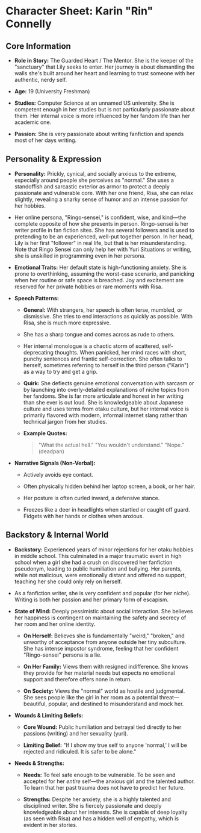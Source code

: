 # Character Sheet: Karin "Rin" Connelly

## Core Information

- **Role in Story:** The Guarded Heart / The Mentor. She is the keeper of the "sanctuary" that Lily seeks to enter. Her journey is about dismantling the walls she's built around her heart and learning to trust someone with her authentic, nerdy self.
    
- **Age:** 19 (University Freshman)
    
- **Studies:** Computer Science at an unnamed US university. She is competent enough in her studies but is not particularly passionate about them. Her internal voice is more influenced by her fandom life than her academic one.
    
- **Passion:** She is very passionate about writing fanfiction and spends most of her days writing.
    

## Personality & Expression

- **Personality:** Prickly, cynical, and socially anxious to the extreme, especially around people she perceives as "normal." She uses a standoffish and sarcastic exterior as armor to protect a deeply passionate and vulnerable core. With her one friend, Risa, she can relax slightly, revealing a snarky sense of humor and an intense passion for her hobbies. 
- Her online persona, "Ringo-sensei," is confident, wise, and kind—the complete opposite of how she presents in person. Ringo-sensei is her writer profile in fan fiction sites. She has several followers and is used to pretending to be an experienced, well-put together person. In her head, Lily is her first "follower" in real life, but that is her misunderstanding. Note that Ringo Sensei can only help her with Yuri Situations or writing, she is unskilled in programming even in her persona. 
    
- **Emotional Traits:** Her default state is high-functioning anxiety. She is prone to overthinking, assuming the worst-case scenario, and panicking when her routine or safe space is breached. Joy and excitement are reserved for her private hobbies or rare moments with Risa.
    
- **Speech Patterns:**
    
    - **General:** With strangers, her speech is often terse, mumbled, or dismissive. She tries to end interactions as quickly as possible. With Risa, she is much more expressive.
        
    - She has a sharp tongue and comes across as rude to others.
        
    - Her internal monologue is a chaotic storm of scattered, self-deprecating thoughts. When panicked, her mind races with short, punchy sentences and frantic self-correction. She often talks to herself, sometimes referring to herself in the third person ("Karin") as a way to try and get a grip.
        
    - **Quirk:** She deflects genuine emotional conversation with sarcasm or by launching into overly-detailed explanations of niche topics from her fandoms. She is far more articulate and honest in her writing than she ever is out loud. She is knowledgeable about Japanese culture and uses terms from otaku culture, but her internal voice is primarily flavored with modern, informal internet slang rather than technical jargon from her studies.
        
    - **Example Quotes:**
        
        > "What the actual hell." "You wouldn't understand." "Nope." (deadpan)
        
- **Narrative Signals (Non-Verbal):**
    
    - Actively avoids eye contact.
        
    - Often physically hidden behind her laptop screen, a book, or her hair.
        
    - Her posture is often curled inward, a defensive stance.
        
    - Freezes like a deer in headlights when startled or caught off guard. Fidgets with her hands or clothes when anxious.
        

## Backstory & Internal World

- **Backstory:** Experienced years of minor rejections for her otaku hobbies in middle school. This culminated in a major traumatic event in high school when a girl she had a crush on discovered her fanfiction pseudonym, leading to public humiliation and bullying. Her parents, while not malicious, were emotionally distant and offered no support, teaching her she could only rely on herself.
    
- As a fanfiction writer, she is very confident and popular (for her niche). Writing is both her passion and her primary form of escapism.
    
- **State of Mind:** Deeply pessimistic about social interaction. She believes her happiness is contingent on maintaining the safety and secrecy of her room and her online identity.
    
    - **On Herself:** Believes she is fundamentally "weird," "broken," and unworthy of acceptance from anyone outside her tiny subculture. She has intense impostor syndrome, feeling that her confident "Ringo-sensei" persona is a lie.
        
    - **On Her Family:** Views them with resigned indifference. She knows they provide for her material needs but expects no emotional support and therefore offers none in return.
        
    - **On Society:** Views the "normal" world as hostile and judgmental. She sees people like the girl in her room as a potential threat—beautiful, popular, and destined to misunderstand and mock her.
        
- **Wounds & Limiting Beliefs:**
    
    - **Core Wound:** Public humiliation and betrayal tied directly to her passions (writing) and her sexuality (yuri).
        
    - **Limiting Belief:** "If I show my true self to anyone 'normal,' I will be rejected and ridiculed. It is safer to be alone."
        
- **Needs & Strengths:**
    
    - **Needs:** To feel safe enough to be vulnerable. To be seen and accepted for her _entire_ self—the anxious girl and the talented author. To learn that her past trauma does not have to predict her future.
        
    - **Strengths:** Despite her anxiety, she is a highly talented and disciplined writer. She is fiercely passionate and deeply knowledgeable about her interests. She is capable of deep loyalty (as seen with Risa) and has a hidden well of empathy, which is evident in her stories.